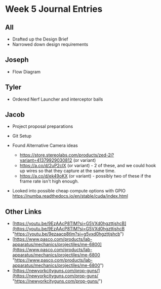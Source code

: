 # Week 5 Journal Entries

## All

* Drafted up the Design Brief
* Narrowed down design requirements

## Joseph

- Flow Diagram

## Tyler

- Ordered Nerf Launcher and interceptor balls

## Jacob

- Project proposal preparations
- Git Setup
- Found Alternative Camera ideas

  - https://store.stereolabs.com/products/zed-2i?variant=41379929030812 (or variant)
  - https://a.co/d/2uP2clX (or variant) - 2 of these, and we could hook up wires so that they capture at the same time.
  - https://a.co/d/ek49oKX (or variant) - possibly two of these if the frame rate isn't high enough.
- Looked into possible cheap compute options with GPIO https://numba.readthedocs.io/en/stable/cuda/index.html

## Other Links

* [https://youtu.be/9EzAAcP8TlM?si=G5VXd0hgzttjshcB](https://youtu.be/9EzAAcP8TlM?si=G5VXd0hgzttjshcB "https://youtu.be/9ezaacp8tlm?si=g5vxd0hgzttjshcb")
* [https://www.pasco.com/products/lab-apparatus/mechanics/projectiles/me-6800](https://www.pasco.com/products/lab-apparatus/mechanics/projectiles/me-6800 "https://www.pasco.com/products/lab-apparatus/mechanics/projectiles/me-6800")
* [https://newyorkcityguns.com/prop-guns/](https://newyorkcityguns.com/prop-guns/ "https://newyorkcityguns.com/prop-guns/")

